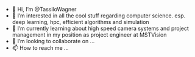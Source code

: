 - 👋 Hi, I’m @TassiloWagner
- 👀 I’m interested in all the cool stuff regarding computer science. esp. deep learning, hpc, efficient algorithms and simulation
- 🌱 I’m currently learning about high speed camera systems and project management in my position as project engineer at MSTVision
- 💞️ I’m looking to collaborate on ...
- 📫 How to reach me ...

<!---
TassiloWagner/TassiloWagner is a ✨ special ✨ repository because its `README.md` (this file) appears on your GitHub profile.
You can click the Preview link to take a look at your changes.
--->
